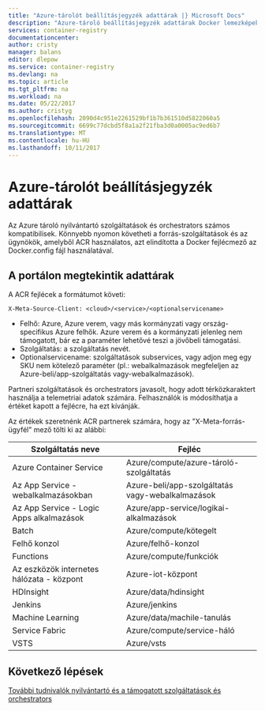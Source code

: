 ```yaml
---
title: "Azure-tárolót beállításjegyzék adattárak |} Microsoft Docs"
description: "Azure-tároló beállításjegyzék adattárak Docker lemezképek használata"
services: container-registry
documentationcenter: 
author: cristy
manager: balans
editor: dlepow
ms.service: container-registry
ms.devlang: na
ms.topic: article
ms.tgt_pltfrm: na
ms.workload: na
ms.date: 05/22/2017
ms.author: cristyg
ms.openlocfilehash: 2090d4c951e2261529bf1b7b361510d5822060a5
ms.sourcegitcommit: 6699c77dcbd5f8a1a2f21fba3d0a0005ac9ed6b7
ms.translationtype: MT
ms.contentlocale: hu-HU
ms.lasthandoff: 10/11/2017
---
```

# <a name="azure-container-registry-repositories"></a>Azure-tárolót beállításjegyzék adattárak

Az Azure tároló nyilvántartó szolgáltatások és orchestrators számos kompatibilisek. Könnyebb nyomon követheti a forrás-szolgáltatások és az ügynökök, amelyből ACR használatos, azt elindította a Docker fejlécmező az Docker.config fájl használatával.



## <a name="viewing-repositories-in-the-portal"></a>A portálon megtekintik adattárak

A ACR fejlécek a formátumot követi:
```
X-Meta-Source-Client: <cloud>/<service>/<optionalservicename>
```

* Felhő: Azure, Azure verem, vagy más kormányzati vagy ország-specifikus Azure felhők. Azure verem és a kormányzati jelenleg nem támogatott, bár ez a paraméter lehetővé teszi a jövőbeli támogatási.
* Szolgáltatás: a szolgáltatás nevét.
* Optionalservicename: szolgáltatások subservices, vagy adjon meg egy SKU nem kötelező paraméter (pl.: webalkalmazások megfeleljen az Azure-beli/app-szolgáltatás vagy-webalkalmazások).

Partneri szolgáltatások és orchestrators javasolt, hogy adott térközkaraktert használja a telemetriai adatok számára. Felhasználók is módosíthatja a értéket kapott a fejlécre, ha ezt kívánják.

Az értékek szeretnénk ACR partnerek számára, hogy az "X-Meta-forrás-ügyfél" mező tölti ki az alábbi:

| Szolgáltatás neve              | Fejléc                                |
| ------------------------- | ------------------------------------- |
| Azure Container Service   | Azure/compute/azure-tároló-szolgáltatás |
| Az App Service - webalkalmazásokban    | Azure-beli/app-szolgáltatás vagy-webalkalmazások            |
| Az App Service - Logic Apps alkalmazások  | Azure/app-service/logikai-alkalmazások          |
| Batch                     | Azure/compute/kötegelt                   |
| Felhő konzol             | Azure/felhő-konzol                   |
| Functions                 | Azure/compute/funkciók               |
| Az eszközök internetes hálózata - központ  | Azure-iot-központ                         |
| HDInsight                 | Azure/data/hdinsight                  |
| Jenkins                   | Azure/jenkins                         |
| Machine Learning          | Azure/data/machile-tanulás           |
| Service Fabric            | Azure/compute/service-háló          |
| VSTS                      | Azure/vsts                            |


## <a name="next-steps"></a>Következő lépések
[További tudnivalók nyilvántartó és a támogatott szolgáltatások és orchestrators](container-registry-intro.md)
